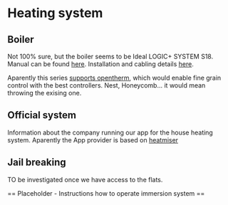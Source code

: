 Heating system
===

Boiler
---
Not 100% sure, but the boiler seems to be Ideal LOGIC+ SYSTEM S18.  
Manual can be found [here](../docs/215353-8-logic-plus-system-user-guide.pdf). Installation and cabling details [here](../docs/https://idealboilers.com/uploads/documents/erp-label-logic-system-s18.pdf).

Aparently this series [supports opentherm](https://idealboilers.com/blog/the-benefits-of-opentherm-connectivity), which would enable fine grain control with the best controllers. Nest, Honeycomb... it would mean throwing the exising one. 


Official system
---
Information about the company running our app for the house heating system.
Aparently the App provider is based on [heatmiser](https://www.heatmiser.com/)

Jail breaking
---
TO be investigated once we have access to the flats.

== Placeholder - Instructions how to operate immersion system ==
